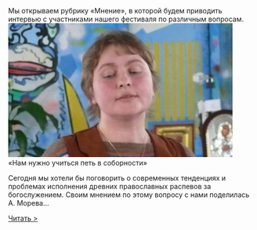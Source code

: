 <div class="italic-center">Мы открываем рубрику «Мнение», в которой будем приводить интервью с участниками нашего фестиваля по различным вопросам.</div>
<div class="article-preview">
<img class="preview-img" src="https://raw.githubusercontent.com/Max1992/fde-storage/master/pictures/facts/opinion-1.jpg" />
<div>
<div class="preview-title">«Нам нужно учиться петь в соборности»</div>
<p>Сегодня мы хотели бы поговорить о современных тенденциях и проблемах исполнения древних православных распевов за богослужением. Своим мнением по этому вопросу с нами поделилась А. Морева…</p>
<a href="/facts/opinion-1" class="preview-link">Читать ></a>
</div>
</div>

